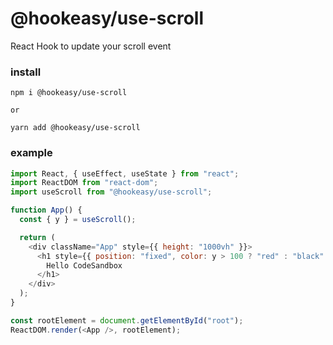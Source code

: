 # @hookeasy/use-scroll

React Hook to update your scroll event

### install
```
npm i @hookeasy/use-scroll

or

yarn add @hookeasy/use-scroll
```

### example

```javascript
import React, { useEffect, useState } from "react";
import ReactDOM from "react-dom";
import useScroll from "@hookeasy/use-scroll";

function App() {
  const { y } = useScroll();

  return (
    <div className="App" style={{ height: "1000vh" }}>
      <h1 style={{ position: "fixed", color: y > 100 ? "red" : "black" }}>
        Hello CodeSandbox
      </h1>
    </div>
  );
}

const rootElement = document.getElementById("root");
ReactDOM.render(<App />, rootElement);

```